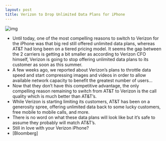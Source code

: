 ```yaml
---
layout: post
title: Verizon to Drop Unlimited Data Plans for iPhone
---
```

![img](http://media.idownloadblog.com/wp-content/uploads/2011/02/Verizon-Coverage-Map.jpeg)
* Until today, one of the most compelling reasons to switch to Verizon for the iPhone was that big red still offered unlimited data plans, whereas AT&T had long been on a tiered pricing model. It seems the gap between the 2 carriers is getting a bit smaller as according to Verizon CFO himself, Verizon is going to stop offering unlimited data plans to its customer as soon as this summer.
* A few weeks ago, we reported about Verizon’s plans to throttle data speed and start compressing images and videos in order to allow available network capacity to benefit the greatest number of users…
* Now that they don’t have this competitive advantage, the only compelling reason remaining to switch from AT&T to Verizon is the call quality which is much better than AT&T’s.
* While Verizon is starting limiting its customers, AT&T has been on a generosity spree, offering unlimited data back to some lucky customers, free mobile to mobile calls, and more.
* There is no word on what these data plans will look like but it’s safe to assume they probably will match AT&T’s.
* Still in love with your Verizon iPhone?
* [Bloomberg]

